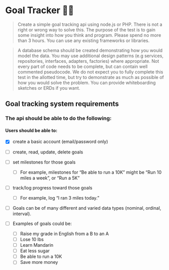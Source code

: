 # Goal Tracker 💪🏽

> Create a simple goal tracking api using node.js or PHP. There is not a right or wrong way to solve this. The purpose of the test is to gain some insight into how you think and program. Please spend no more than 3 hours. You can use any existing frameworks or libraries.

> A database schema should be created demonstrating how you would model the data. You may use additional design patterns (e.g services, repositories, interfaces, adapters, factories) where appropriate. Not every part of code needs to be complete, but can contain well commented pseudocode. We do not expect you to fully complete this test in the allotted time, but try to demonstrate as much as possible of how you would solve the problem. You can provide whiteboarding sketches or ERDs if you want.

## Goal tracking system requirements

### The api should be able to do the following:

#### Users should be able to:

- [X] create a basic account (email/password only)

- [ ] create, read, update, delete goals

- [ ] set milestones for those goals
    - [ ] For example, milestones for “Be able to run a 10K” might be “Run 10 miles a week”, or “Run a 5K”
- [ ] track/log progress toward those goals
    - [ ] For example, log “I ran 3 miles today.”
- [ ] Goals can be of many different and varied data types (nominal, ordinal, interval).
- [ ] Examples of goals could be:
    - [ ] Raise my grade in English from a B to an A
    - [ ] Lose 10 lbs
    - [ ] Learn Mandarin
    - [ ] Eat less sugar
    - [ ] Be able to run a 10K
    - [ ] Save more money
